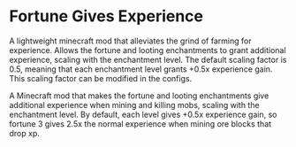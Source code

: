 # Fortune Gives Experience

A lightweight minecraft mod that alleviates the grind of farming for experience. Allows the fortune and looting enchantments to grant additional experience, scaling with the enchantment level. The default scaling factor is 0.5, meaning that each enchantment level grants +0.5x experience gain. This scaling factor can be modified in the configs.

A Minecraft mod that makes the fortune and looting enchantments give additional experience when mining and killing mobs, scaling with the enchantment level. By default, each level gives +0.5x experience gain, so fortune 3 gives 2.5x the normal experience when mining ore blocks that drop xp.
